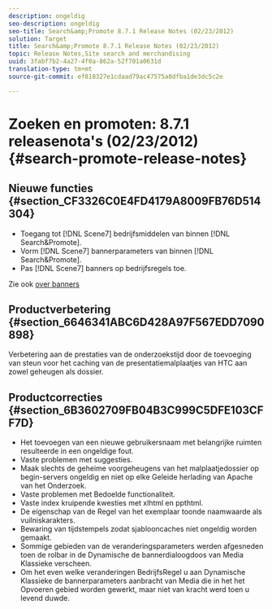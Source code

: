 ```yaml
---
description: ongeldig
seo-description: ongeldig
seo-title: Search&amp;Promote 8.7.1 Release Notes (02/23/2012)
solution: Target
title: Search&amp;Promote 8.7.1 Release Notes (02/23/2012)
topic: Release Notes,Site search and merchandising
uuid: 3fabf7b2-4a27-4f0a-862a-52f701a0631d
translation-type: tm+mt
source-git-commit: ef818327e1cdaad79ac47575a8dfba1de3dc5c2e

---
```



# Zoeken en promoten: 8.7.1 releasenota&#39;s (02/23/2012){#search-promote-release-notes}

## Nieuwe functies {#section_CF3326C0E4FD4179A8009FB76D514304}

* Toegang tot [!DNL Scene7] bedrijfsmiddelen van binnen [!DNL Search&Promote].
* Vorm [!DNL Scene7] bannerparameters van binnen [!DNL Search&Promote].
* Pas [!DNL Scene7] banners op bedrijfsregels toe.

Zie ook [over banners](../c-about-design-menu/c-about-banners.md#concept_5BBE01FEC6134393B43CC917C8CC64DA)

## Productverbetering {#section_6646341ABC6D428A97F567EDD7090898}

Verbetering aan de prestaties van de onderzoekstijd door de toevoeging van steun voor het caching van de presentatiemalplaatjes van HTC aan zowel geheugen als dossier.

## Productcorrecties {#section_6B3602709FB04B3C999C5DFE103CFF7D}

* Het toevoegen van een nieuwe gebruikersnaam met belangrijke ruimten resulteerde in een ongeldige fout.
* Vaste problemen met suggesties.
* Maak slechts de geheime voorgeheugens van het malplaatjedossier op begin-servers ongeldig en niet op elke Geleide herlading van Apache van het Onderzoek.
* Vaste problemen met Bedoelde functionaliteit.
* Vaste index kruipende kwesties met xlhtml en ppthtml.
* De eigenschap van de Regel van het exemplaar toonde naamwaarde als vuilniskarakters.
* Bewaring van tijdstempels zodat sjablooncaches niet ongeldig worden gemaakt.
* Sommige gebieden van de veranderingsparameters werden afgesneden toen de rolbar in de Dynamische de bannerdialoogdoos van Media Klassieke verscheen.
* Om het even welke veranderingen BedrijfsRegel u aan Dynamische Klassieke de bannerparameters aanbracht van Media die in het het Opvoeren gebied worden gewerkt, maar niet van kracht werd toen u levend duwde.

